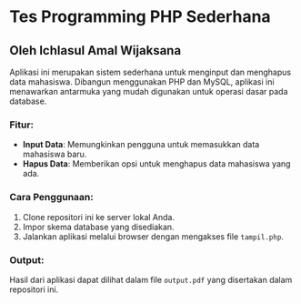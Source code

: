 # Tes Programming PHP Sederhana

## Oleh Ichlasul Amal Wijaksana

Aplikasi ini merupakan sistem sederhana untuk menginput dan menghapus data mahasiswa. Dibangun menggunakan PHP dan MySQL, aplikasi ini menawarkan antarmuka yang mudah digunakan untuk operasi dasar pada database.

### Fitur:
- **Input Data**: Memungkinkan pengguna untuk memasukkan data mahasiswa baru.
- **Hapus Data**: Memberikan opsi untuk menghapus data mahasiswa yang ada.

### Cara Penggunaan:
1. Clone repositori ini ke server lokal Anda.
2. Impor skema database yang disediakan.
3. Jalankan aplikasi melalui browser dengan mengakses file `tampil.php`.

### Output:
Hasil dari aplikasi dapat dilihat dalam file `output.pdf` yang disertakan dalam repositori ini.


